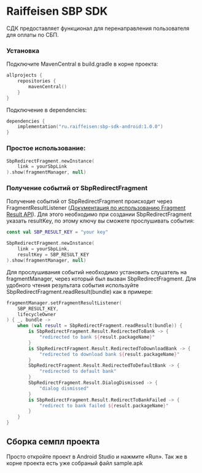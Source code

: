 # Raiffeisen SBP SDK

СДК предоставляет функционал для перенаправления пользователя для оплаты по СБП.

### Установка

Подключите MavenCentral в build.gradle в корне проекта:

```kotlin
allprojects {
    repositories {
        mavenCentral()
    }
}
```

Подключение в dependencies:

```kotlin
dependencies {
    implementation("ru.raiffeisen:sbp-sdk-android:1.0.0")
}
```

### Простое использование:

```kotlin
SbpRedirectFragment.newInstance(
    link = yourSbpLink
).show(fragmentManager, null)
```

### Получение событий от SbpRedirectFragment

Получение событий от SbpRedirectFragment происходит через FragmentResultListener ([Документация по использованию Fragment Result API](https://developer.android.com/guide/fragments/communicate#fragment-result)).
Для этого необходимо при создании SbpRedirectFragment указать resultKey,
по этому ключу вы сможете прослушивать события:

```kotlin
const val SBP_RESULT_KEY = "your key"

SbpRedirectFragment.newInstance(
    link = yourSbpLink,
    resultKey = SBP_RESULT_KEY
).show(fragmentManager, null)
```

Для прослушивания событий необходимо установить слушатель на fragmentManager,
через который был вызван SbpRedirectFragment.
Для удобного чтения результата события используйте SbpRedirectFragment.readResult(bundle) как в
примере:

```kotlin
fragmentManager.setFragmentResultListener(
    SBP_RESULT_KEY,
    lifecycleOwner
) { _, bundle ->
    when (val result = SbpRedirectFragment.readResult(bundle)) {
        is SbpRedirectFragment.Result.RedirectedToBank -> {
            "redirected to bank ${result.packageName}"
        }
        is SbpRedirectFragment.Result.RedirectedToDownloadBank -> {
            "redirected to download bank ${result.packageName}"
        }
        SbpRedirectFragment.Result.RedirectedToDefaultBank -> {
            "redirected to default bank"
        }
        SbpRedirectFragment.Result.DialogDismissed -> {
            "dialog dismissed"
        }
        is SbpRedirectFragment.Result.RedirectToBankFailed -> {
            "redirect to bank failed ${result.packageName}"
        }
    }
}
```

## Сборка семпл проекта
Просто откройте проект в Android Studio и нажмите «Run».
Так же в корне проекта есть уже собраный файл sample.apk